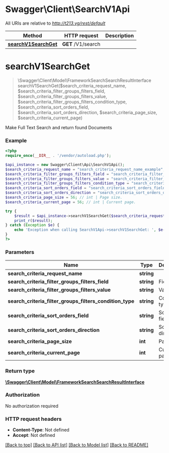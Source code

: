 # Swagger\Client\SearchV1Api

All URIs are relative to *http://t213.vg/rest/default*

Method | HTTP request | Description
------------- | ------------- | -------------
[**searchV1SearchGet**](SearchV1Api.md#searchV1SearchGet) | **GET** /V1/search | 


# **searchV1SearchGet**
> \Swagger\Client\Model\FrameworkSearchSearchResultInterface searchV1SearchGet($search_criteria_request_name, $search_criteria_filter_groups_filters_field, $search_criteria_filter_groups_filters_value, $search_criteria_filter_groups_filters_condition_type, $search_criteria_sort_orders_field, $search_criteria_sort_orders_direction, $search_criteria_page_size, $search_criteria_current_page)



Make Full Text Search and return found Documents

### Example
```php
<?php
require_once(__DIR__ . '/vendor/autoload.php');

$api_instance = new Swagger\Client\Api\SearchV1Api();
$search_criteria_request_name = "search_criteria_request_name_example"; // string | 
$search_criteria_filter_groups_filters_field = "search_criteria_filter_groups_filters_field_example"; // string | Field
$search_criteria_filter_groups_filters_value = "search_criteria_filter_groups_filters_value_example"; // string | Value
$search_criteria_filter_groups_filters_condition_type = "search_criteria_filter_groups_filters_condition_type_example"; // string | Condition type
$search_criteria_sort_orders_field = "search_criteria_sort_orders_field_example"; // string | Sorting field.
$search_criteria_sort_orders_direction = "search_criteria_sort_orders_direction_example"; // string | Sorting direction.
$search_criteria_page_size = 56; // int | Page size.
$search_criteria_current_page = 56; // int | Current page.

try {
    $result = $api_instance->searchV1SearchGet($search_criteria_request_name, $search_criteria_filter_groups_filters_field, $search_criteria_filter_groups_filters_value, $search_criteria_filter_groups_filters_condition_type, $search_criteria_sort_orders_field, $search_criteria_sort_orders_direction, $search_criteria_page_size, $search_criteria_current_page);
    print_r($result);
} catch (Exception $e) {
    echo 'Exception when calling SearchV1Api->searchV1SearchGet: ', $e->getMessage(), PHP_EOL;
}
?>
```

### Parameters

Name | Type | Description  | Notes
------------- | ------------- | ------------- | -------------
 **search_criteria_request_name** | **string**|  | [optional]
 **search_criteria_filter_groups_filters_field** | **string**| Field | [optional]
 **search_criteria_filter_groups_filters_value** | **string**| Value | [optional]
 **search_criteria_filter_groups_filters_condition_type** | **string**| Condition type | [optional]
 **search_criteria_sort_orders_field** | **string**| Sorting field. | [optional]
 **search_criteria_sort_orders_direction** | **string**| Sorting direction. | [optional]
 **search_criteria_page_size** | **int**| Page size. | [optional]
 **search_criteria_current_page** | **int**| Current page. | [optional]

### Return type

[**\Swagger\Client\Model\FrameworkSearchSearchResultInterface**](../Model/FrameworkSearchSearchResultInterface.md)

### Authorization

No authorization required

### HTTP request headers

 - **Content-Type**: Not defined
 - **Accept**: Not defined

[[Back to top]](#) [[Back to API list]](../../README.md#documentation-for-api-endpoints) [[Back to Model list]](../../README.md#documentation-for-models) [[Back to README]](../../README.md)

